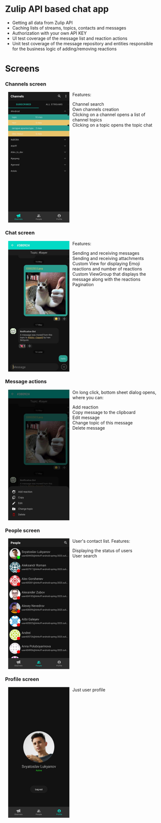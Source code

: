 # Zulip API based chat app

- Getting all data from Zulip API
- Caching lists of streams, topics, contacts and messages
- Authorization with your own API KEY
- UI test coverage of the message list and reaction actions
- Unit test coverage of the message repository and entities responsible for the business logic of adding/removing reactions

# Screens

### Channels screen

<img src="/readme/Channels_screen.jpg" width="200" align="left" hspace="10">

Features:
- Channel search
- Own channels creation
- Clicking on a channel opens a list of channel topics
- Clicking on a topic opens the topic chat

<br clear="left"/>

### Chat screen

<img src="/readme/Chat_screen.jpg" width="200" align="left" hspace="10">

Features:
- Sending and receiving messages
- Sending and receiving attachments
- Custom View for displaying Emoji reactions and number of reactions
- Custom ViewGroup that displays the message along with the reactions
- Pagination

<br clear="left"/>

### Message actions

<img src="/readme/Chat_actions.jpg" width="200" align="left" hspace="10">

On long click, bottom sheet dialog opens, where you can:
- Add reaction
- Copy message to the clipboard
- Edit message
- Change topic of this message
- Delete message

<br clear="left"/>

### People screen

<img src="/readme/People_screen.jpg" width="200" align="left" hspace="10">

User's contact list. Features:
- Displaying the status of users
- User search

<br clear="left"/>

### Profile screen

<img src="/readme/Profile_screen.jpg" width="200" align="left" hspace="10">

Just user profile

<br clear="left"/>
